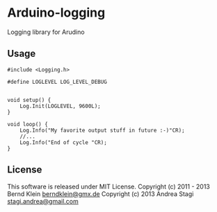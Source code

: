 Arduino-logging
===============
Logging library for Arudino

Usage
-----
```
#include <Logging.h>

#define LOGLEVEL LOG_LEVEL_DEBUG


void setup() {
    Log.Init(LOGLEVEL, 9600L);
}

void loop() {
    Log.Info("My favorite output stuff in future :-)"CR);
    //...
    Log.Info("End of cycle "CR);
}
```
License
-------
This software is released under MIT License. 
Copyright (c) 2011 - 2013 Bernd Klein <berndklein@gmx.de>
Copyright (c) 2013 Andrea Stagi <stagi.andrea@gmail.com>